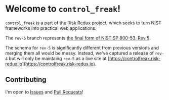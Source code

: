 # Welcome to `control_freak`!

`control_freak` is a part of the [Risk Redux](https://risk-redux.io) project, which seeks to turn NIST frameworks into practical web applications.

The `rev-5` branch represents [the final form of NIST SP 800-53, Rev 5](https://csrc.nist.gov/publications/detail/sp/800-53/rev-5/final).

The schema for `rev-5` is significantly different from previous versions and merging them all would be messy. Instead, we've captured a release of `rev-4` but will only be maintaing `rev-5` as a live site at [https://controlfreak.risk-redux.io](https://controlfreak.risk-redux.io).

## Contributing

I'm open to [Issues](issues) and [Pull Requests](pulls)!
